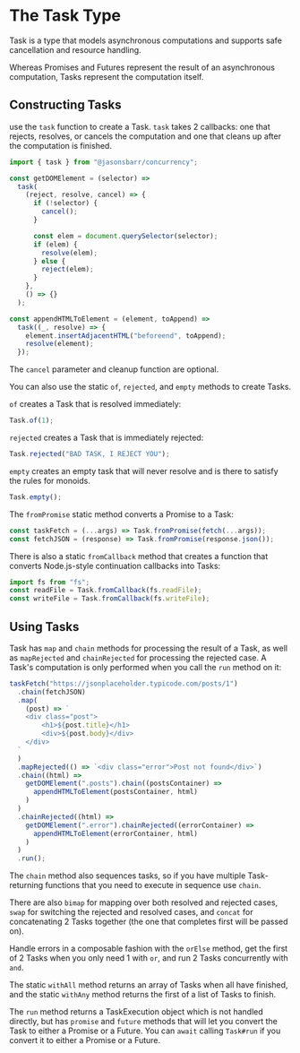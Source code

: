 # The Task Type

Task is a type that models asynchronous computations and supports safe cancellation and resource handling.

Whereas Promises and Futures represent the result of an asynchronous computation, Tasks represent the computation itself.

## Constructing Tasks

use the `task` function to create a Task. `task` takes 2 callbacks: one that rejects, resolves, or cancels the computation and one that cleans up after the computation is finished.

```js
import { task } from "@jasonsbarr/concurrency";

const getDOMElement = (selector) =>
  task(
    (reject, resolve, cancel) => {
      if (!selector) {
        cancel();
      }

      const elem = document.querySelector(selector);
      if (elem) {
        resolve(elem);
      } else {
        reject(elem);
      }
    },
    () => {}
  );

const appendHTMLToElement = (element, toAppend) =>
  task((_, resolve) => {
    element.insertAdjacentHTML("beforeend", toAppend);
    resolve(element);
  });
```

The `cancel` parameter and cleanup function are optional.

You can also use the static `of`, `rejected`, and `empty` methods to create Tasks.

`of` creates a Task that is resolved immediately:

```js
Task.of(1);
```

`rejected` creates a Task that is immediately rejected:

```js
Task.rejected("BAD TASK, I REJECT YOU");
```

`empty` creates an empty task that will never resolve and is there to satisfy the rules for monoids.

```js
Task.empty();
```

The `fromPromise` static method converts a Promise to a Task:

```js
const taskFetch = (...args) => Task.fromPromise(fetch(...args));
const fetchJSON = (response) => Task.fromPromise(response.json());
```

There is also a static `fromCallback` method that creates a function that converts Node.js-style continuation callbacks into Tasks:

```js
import fs from "fs";
const readFile = Task.fromCallback(fs.readFile);
const writeFile = Task.fromCallback(fs.writeFile);
```

## Using Tasks

Task has `map` and `chain` methods for processing the result of a Task, as well as `mapRejected` and `chainRejected` for processing the rejected case. A Task's computation is only performed when you call the `run` method on it:

```js
taskFetch("https://jsonplaceholder.typicode.com/posts/1")
  .chain(fetchJSON)
  .map(
    (post) => `
	<div class="post">
		<h1>${post.title}</h1>
		<div>${post.body}</div>
	</div>
  `
  )
  .mapRejected(() => `<div class="error">Post not found</div>`)
  .chain((html) =>
    getDOMElement(".posts").chain((postsContainer) =>
      appendHTMLToElement(postsContainer, html)
    )
  )
  .chainRejected((html) =>
    getDOMElement(".error").chainRejected((errorContainer) =>
      appendHTMLToElement(errorContainer, html)
    )
  )
  .run();
```

The `chain` method also sequences tasks, so if you have multiple Task-returning functions that you need to execute in sequence use `chain`.

There are also `bimap` for mapping over both resolved and rejected cases, `swap` for switching the rejected and resolved cases, and `concat` for concatenating 2 Tasks together (the one that completes first will be passed on).

Handle errors in a composable fashion with the `orElse` method, get the first of 2 Tasks when you only need 1 with `or`, and run 2 Tasks concurrently with `and`.

The static `withAll` method returns an array of Tasks when all have finished, and the static `withAny` method returns the first of a list of Tasks to finish.

The `run` method returns a TaskExecution object which is not handled directly, but has `promise` and `future` methods that will let you convert the Task to either a Promise or a Future. You can `await` calling `Task#run` if you convert it to either a Promise or a Future.
